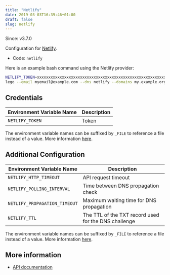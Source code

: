 ```yaml
---
title: "Netlify"
date: 2019-03-03T16:39:46+01:00
draft: false
slug: netlify
---
```


<!-- THIS DOCUMENTATION IS AUTO-GENERATED. PLEASE DO NOT EDIT. -->
<!-- providers/dns/netlify/netlify.toml -->
<!-- THIS DOCUMENTATION IS AUTO-GENERATED. PLEASE DO NOT EDIT. -->

Since: v3.7.0

Configuration for [Netlify](https://www.netlify.com).


<!--more-->

- Code: `netlify`

Here is an example bash command using the Netlify provider:

```bash
NETLIFY_TOKEN=xxxxxxxxxxxxxxxxxxxxxxxxxxxxxxxxxxxxxxxxxxxxxxxxxxxxxxxxxxxxxxxx \
lego --email myemail@example.com --dns netlify --domains my.example.org run
```




## Credentials

| Environment Variable Name | Description |
|-----------------------|-------------|
| `NETLIFY_TOKEN` | Token |

The environment variable names can be suffixed by `_FILE` to reference a file instead of a value.
More information [here](/lego/dns/#configuration-and-credentials).


## Additional Configuration

| Environment Variable Name | Description |
|--------------------------------|-------------|
| `NETLIFY_HTTP_TIMEOUT` | API request timeout |
| `NETLIFY_POLLING_INTERVAL` | Time between DNS propagation check |
| `NETLIFY_PROPAGATION_TIMEOUT` | Maximum waiting time for DNS propagation |
| `NETLIFY_TTL` | The TTL of the TXT record used for the DNS challenge |

The environment variable names can be suffixed by `_FILE` to reference a file instead of a value.
More information [here](/lego/dns/#configuration-and-credentials).




## More information

- [API documentation](https://open-api.netlify.com/)

<!-- THIS DOCUMENTATION IS AUTO-GENERATED. PLEASE DO NOT EDIT. -->
<!-- providers/dns/netlify/netlify.toml -->
<!-- THIS DOCUMENTATION IS AUTO-GENERATED. PLEASE DO NOT EDIT. -->
